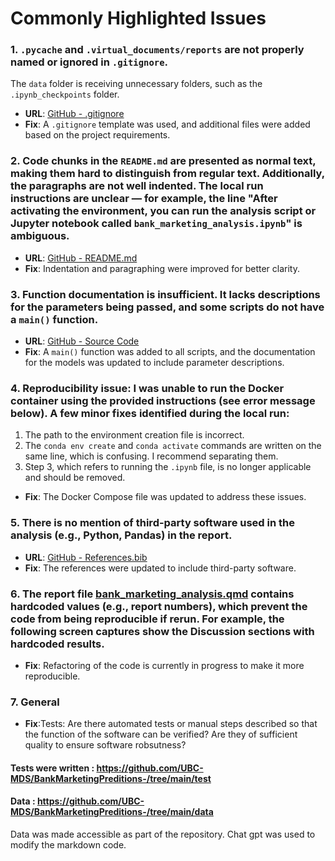 
# Commonly Highlighted Issues

### 1. `.pycache` and `.virtual_documents/reports` are not properly named or ignored in `.gitignore`. 
   The `data` folder is receiving unnecessary folders, such as the `.ipynb_checkpoints` folder.
   - **URL**: [GitHub - .gitignore](https://github.com/UBC-MDS/BankMarketingPreditions-/blob/main/.gitignore)
   - **Fix**: A `.gitignore` template was used, and additional files were added based on the project requirements.

### 2. Code chunks in the `README.md` are presented as normal text, making them hard to distinguish from regular text. Additionally, the paragraphs are not well indented. The local run instructions are unclear — for example, the line "After activating the environment, you can run the analysis script or Jupyter notebook called `bank_marketing_analysis.ipynb`" is ambiguous.
   - **URL**: [GitHub - README.md](https://github.com/UBC-MDS/BankMarketingPreditions-/blob/main/README.md)
   - **Fix**: Indentation and paragraphing were improved for better clarity.

### 3. Function documentation is insufficient. It lacks descriptions for the parameters being passed, and some scripts do not have a `main()` function.
   - **URL**: [GitHub - Source Code](https://github.com/UBC-MDS/BankMarketingPreditions-/tree/main/src)
   - **Fix**: A `main()` function was added to all scripts, and the documentation for the models was updated to include parameter descriptions.

### 4. Reproducibility issue: I was unable to run the Docker container using the provided instructions (see error message below). A few minor fixes identified during the local run: 
   1. The path to the environment creation file is incorrect.
   2. The `conda env create` and `conda activate` commands are written on the same line, which is confusing. I recommend separating them.
   3. Step 3, which refers to running the `.ipynb` file, is no longer applicable and should be removed.
   - **Fix**: The Docker Compose file was updated to address these issues.

### 5. There is no mention of third-party software used in the analysis (e.g., Python, Pandas) in the report.
   - **URL**: [GitHub - References.bib](https://github.com/UBC-MDS/BankMarketingPreditions-/blob/main/reports/references.bib)
   - **Fix**: The references were updated to include third-party software.

### 6. The report file [bank_marketing_analysis.qmd](https://github.com/UBC-MDS/BankMarketingPreditions-/blob/main/reports/bank_marketing_analysis.qmd) contains hardcoded values (e.g., report numbers), which prevent the code from being reproducible if rerun. For example, the following screen captures show the Discussion sections with hardcoded results.
   - **Fix**: Refactoring of the code is currently in progress to make it more reproducible.

### 7. General
   - **Fix**:Tests: Are there automated tests or manual steps described so that the function of the software can be verified? Are they of sufficient quality to ensure software robsutness?
   #### Tests were written : https://github.com/UBC-MDS/BankMarketingPreditions-/tree/main/test
   #### Data : https://github.com/UBC-MDS/BankMarketingPreditions-/tree/main/data
   Data was made accessible as part of the repository.
Chat gpt was used to modify the markdown code. 